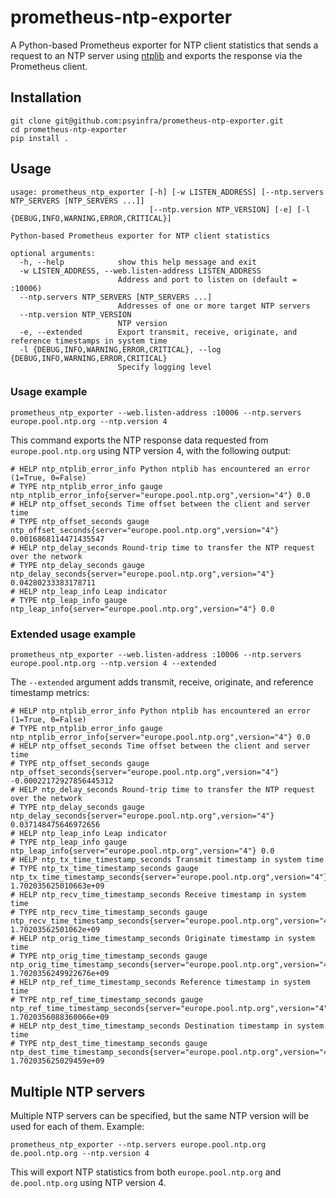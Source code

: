 # prometheus-ntp-exporter
A Python-based Prometheus exporter for NTP client statistics that sends a 
request to an NTP server using [ntplib](https://github.com/cf-natali/ntplib) 
and exports the response via the Prometheus client.

## Installation
```commandline
git clone git@github.com:psyinfra/prometheus-ntp-exporter.git
cd prometheus-ntp-exporter
pip install .
```

## Usage

    usage: prometheus_ntp_exporter [-h] [-w LISTEN_ADDRESS] [--ntp.servers NTP_SERVERS [NTP_SERVERS ...]]
                                   [--ntp.version NTP_VERSION] [-e] [-l {DEBUG,INFO,WARNING,ERROR,CRITICAL}]
    
    Python-based Prometheus exporter for NTP client statistics
    
    optional arguments:
      -h, --help            show this help message and exit
      -w LISTEN_ADDRESS, --web.listen-address LISTEN_ADDRESS
                            Address and port to listen on (default = :10006)
      --ntp.servers NTP_SERVERS [NTP_SERVERS ...]
                            Addresses of one or more target NTP servers
      --ntp.version NTP_VERSION
                            NTP version
      -e, --extended        Export transmit, receive, originate, and reference timestamps in system time
      -l {DEBUG,INFO,WARNING,ERROR,CRITICAL}, --log {DEBUG,INFO,WARNING,ERROR,CRITICAL}
                            Specify logging level


### Usage example
```commandline
prometheus_ntp_exporter --web.listen-address :10006 --ntp.servers europe.pool.ntp.org --ntp.version 4
```

This command exports the NTP response data requested from `europe.pool.ntp.org` using NTP version 4,
with the following output:

```text
# HELP ntp_ntplib_error_info Python ntplib has encountered an error (1=True, 0=False)
# TYPE ntp_ntplib_error_info gauge
ntp_ntplib_error_info{server="europe.pool.ntp.org",version="4"} 0.0
# HELP ntp_offset_seconds Time offset between the client and server time
# TYPE ntp_offset_seconds gauge
ntp_offset_seconds{server="europe.pool.ntp.org",version="4"} 0.0016868114471435547
# HELP ntp_delay_seconds Round-trip time to transfer the NTP request over the network
# TYPE ntp_delay_seconds gauge
ntp_delay_seconds{server="europe.pool.ntp.org",version="4"} 0.04280233383178711
# HELP ntp_leap_info Leap indicator
# TYPE ntp_leap_info gauge
ntp_leap_info{server="europe.pool.ntp.org",version="4"} 0.0
```

### Extended usage example
```commandline
prometheus_ntp_exporter --web.listen-address :10006 --ntp.servers europe.pool.ntp.org --ntp.version 4 --extended
```

The `--extended` argument adds transmit, receive, originate, and reference timestamp metrics:

```text
# HELP ntp_ntplib_error_info Python ntplib has encountered an error (1=True, 0=False)
# TYPE ntp_ntplib_error_info gauge
ntp_ntplib_error_info{server="europe.pool.ntp.org",version="4"} 0.0
# HELP ntp_offset_seconds Time offset between the client and server time
# TYPE ntp_offset_seconds gauge
ntp_offset_seconds{server="europe.pool.ntp.org",version="4"} -0.00022172927856445312
# HELP ntp_delay_seconds Round-trip time to transfer the NTP request over the network
# TYPE ntp_delay_seconds gauge
ntp_delay_seconds{server="europe.pool.ntp.org",version="4"} 0.037148475646972656
# HELP ntp_leap_info Leap indicator
# TYPE ntp_leap_info gauge
ntp_leap_info{server="europe.pool.ntp.org",version="4"} 0.0
# HELP ntp_tx_time_timestamp_seconds Transmit timestamp in system time
# TYPE ntp_tx_time_timestamp_seconds gauge
ntp_tx_time_timestamp_seconds{server="europe.pool.ntp.org",version="4"} 1.702035625010663e+09
# HELP ntp_recv_time_timestamp_seconds Receive timestamp in system time
# TYPE ntp_recv_time_timestamp_seconds gauge
ntp_recv_time_timestamp_seconds{server="europe.pool.ntp.org",version="4"} 1.70203562501062e+09
# HELP ntp_orig_time_timestamp_seconds Originate timestamp in system time
# TYPE ntp_orig_time_timestamp_seconds gauge
ntp_orig_time_timestamp_seconds{server="europe.pool.ntp.org",version="4"} 1.7020356249922676e+09
# HELP ntp_ref_time_timestamp_seconds Reference timestamp in system time
# TYPE ntp_ref_time_timestamp_seconds gauge
ntp_ref_time_timestamp_seconds{server="europe.pool.ntp.org",version="4"} 1.7020356088360066e+09
# HELP ntp_dest_time_timestamp_seconds Destination timestamp in system time
# TYPE ntp_dest_time_timestamp_seconds gauge
ntp_dest_time_timestamp_seconds{server="europe.pool.ntp.org",version="4"} 1.702035625029459e+09
```


## Multiple NTP servers
Multiple NTP servers can be specified, but the same NTP version will be used 
for each of them. Example:

```commandline
prometheus_ntp_exporter --ntp.servers europe.pool.ntp.org de.pool.ntp.org --ntp.version 4
```

This will export NTP statistics from both `europe.pool.ntp.org` and `de.pool.ntp.org` using NTP version 4.
